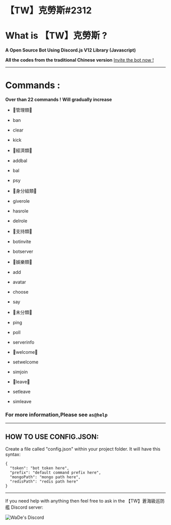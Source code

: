 # 【TW】克勞斯#2312

# What is 【TW】克勞斯 ?

**A Open Source Bot Using Discord.js V12 Library (Javascript)**

**All the codes from the traditional Chinese version**
[Invite the bot now ! ](https://discord.com/oauth2/authorize?client_id=806555021340573756&permissions=8&scope=bot)

---

# Commands :

**Over than 22 commands !**
**Will gradually increase**

- 🔹管理類🔹
 - ban
 - clear
 - kick

- 🔹經濟類🔹
 - addbal
 - bal
 - psy

- 🔹身分組類🔹
 - giverole
 - hasrole
 - delrole

- 🔹支持類🔹
 - botinvite
 - botserver

- 🔹娛樂類🔹
 - add
 - avatar
 - choose
 - say

- 🔹未分類🔹
 - ping
 - poll
 - serverinfo

- 🔹welcome🔹
 - setwelcome
 - simjoin

- 🔹leave🔹
 - setleave
 - simleave

### For more information,Please see `as@help`

---

## HOW TO USE CONFIG.JSON:

Create a file called "config.json" within your project folder. It will have this syntax:

```
{
  "token": "bot token here",
  "prefix": "default command prefix here",
  "mongoPath": "mongo path here",
  "redisPath": "redis path here"
}
```

---

If you need help with anything then feel free to ask in the 【TW】蒼海級巡防艦 Discord server:

<a href="https://discord.gg/7ZTV2Z8ka4">
  <img align="left" alt="WaDe's Discord"  src="https://raw.githubusercontent.com/wen648/wen648/main/discord.png" />
</a>
